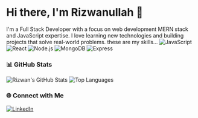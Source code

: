 # Hi there, I'm Rizwanullah 👋
I'm a Full Stack Developer with a focus on
web development
MERN stack
and JavaScript expertise.
I love learning new technologies and building projects that solve real-world problems.
these are my skills...
![JavaScript](https://img.shields.io/badge/JavaScript-F7DF1E?style=flat-square&logo=javascript&logoColor=black)
![React](https://img.shields.io/badge/React-61DAFB?style=flat-square&logo=react&logoColor=black)
![Node.js](https://img.shields.io/badge/Node.js-339933?style=flat-square&logo=node-dot-js&logoColor=white)
![MongoDB](https://img.shields.io/badge/MongoDB-47A248?style=flat-square&logo=mongodb&logoColor=white)
![Express](https://img.shields.io/badge/Express-000000?style=flat-square&logo=express&logoColor=white)



### 📊 GitHub Stats
![Rizwan's GitHub Stats](https://github-readme-stats.vercel.app/api?username=rizwan-signon&show_icons=true&theme=radical)
![Top Languages](https://github-readme-stats.vercel.app/api/top-langs/?username=rizwan-signon&layout=compact&theme=radical)


### 🌐 Connect with Me
[![LinkedIn](https://img.shields.io/badge/LinkedIn-0077B5?style=flat-square&logo=linkedin&logoColor=white)](https://www.linkedin.com/in/rizwansoftwaredev/)


<!--
**rizwan-signon/rizwan-signon** is a ✨ _special_ ✨ repository because its `README.md` (this file) appears on your GitHub profile.

Here are some ideas to get you started:

- 🔭 I’m currently working on ...
- 🌱 I’m currently learning ...
- 👯 I’m looking to collaborate on ...
- 🤔 I’m looking for help with ...
- 💬 Ask me about ...
- 📫 How to reach me: ...
- 😄 Pronouns: ...
- ⚡ Fun fact: ...
-->
